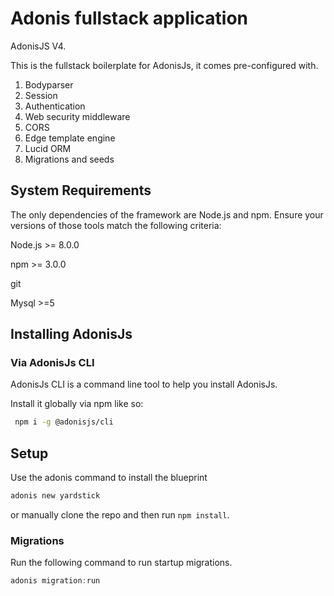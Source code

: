 # Adonis fullstack application

AdonisJS V4.

This is the fullstack boilerplate for AdonisJs, it comes pre-configured with.

1. Bodyparser
2. Session
3. Authentication
4. Web security middleware
5. CORS
6. Edge template engine
7. Lucid ORM
8. Migrations and seeds

## System Requirements

The only dependencies of the framework are Node.js and npm.
Ensure your versions of those tools match the following criteria:

Node.js >= 8.0.0

npm >= 3.0.0

git

Mysql >=5

## Installing AdonisJs

### Via AdonisJs CLI

AdonisJs CLI is a command line tool to help you install AdonisJs.

Install it globally via npm like so:

```bash
 npm i -g @adonisjs/cli
 ```

## Setup

Use the adonis command to install the blueprint

```bash
adonis new yardstick
```

or manually clone the repo and then run `npm install`.


### Migrations

Run the following command to run startup migrations.

```js
adonis migration:run
```
